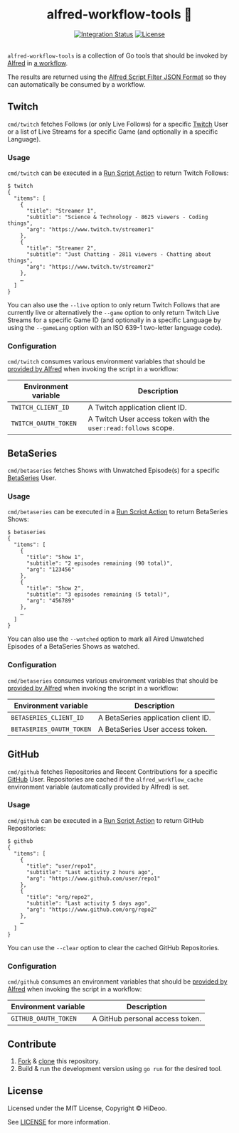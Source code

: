 <p align="center">
  <h1 align="center">alfred-workflow-tools 🧰</h1>
</p>

<p align="center">
  <a href="https://github.com/HiDeoo/alfred-workflow-tools/actions/workflows/integration.yml"><img alt="Integration Status" src="https://github.com/HiDeoo/alfred-workflow-tools/actions/workflows/integration.yml/badge.svg"></a>
  <a href="https://github.com/HiDeoo/alfred-workflow-tools/blob/master/LICENSE"><img alt="License" src="https://badgen.now.sh/badge/license/MIT/blue"></a>
  <br /><br />
</p>

`alfred-workflow-tools` is a collection of Go tools that should be invoked by [Alfred](https://www.alfredapp.com/) in [a workflow](https://www.alfredapp.com/help/workflows/).

The results are returned using the [Alfred Script Filter JSON Format](https://www.alfredapp.com/help/workflows/inputs/script-filter/json/) so they can automatically be consumed by a workflow.

## Twitch

`cmd/twitch` fetches Follows (or only Live Follows) for a specific [Twitch](https://twitch.tv) User or a list of Live Streams for a specific Game (and optionally in a specific Language).

### Usage

`cmd/twitch` can be executed in a [Run Script Action](https://www.alfredapp.com/help/workflows/actions/run-script/) to return Twitch Follows:

```shell
$ twitch
{
  "items": [
    {
      "title": "Streamer 1",
      "subtitle": "Science & Technology - 8625 viewers - Coding things",
      "arg": "https://www.twitch.tv/streamer1"
    },
    {
      "title": "Streamer 2",
      "subtitle": "Just Chatting - 2811 viewers - Chatting about things",
      "arg": "https://www.twitch.tv/streamer2"
    },
    …
  ]
}
```

You can also use the `--live` option to only return Twitch Follows that are currently live or alternatively the `--game` option to only return Twitch Live Streams for a specific Game ID (and optionally in a specific Language by using the `--gameLang` option with an ISO 639-1 two-letter language code).

### Configuration

`cmd/twitch` consumes various environment variables that should be [provided by Alfred](https://www.alfredapp.com/help/workflows/advanced/variables/#environment) when invoking the script in a workflow:

| Environment variable | Description                                                    |
| -------------------- | -------------------------------------------------------------- |
| `TWITCH_CLIENT_ID`   | A Twitch application client ID.                                |
| `TWITCH_OAUTH_TOKEN` | A Twitch User access token with the `user:read:follows` scope. |

## BetaSeries

`cmd/betaseries` fetches Shows with Unwatched Episode(s) for a specific [BetaSeries](https://www.betaseries.com) User.

### Usage

`cmd/betaseries` can be executed in a [Run Script Action](https://www.alfredapp.com/help/workflows/actions/run-script/) to return BetaSeries Shows:

```shell
$ betaseries
{
  "items": [
    {
      "title": "Show 1",
      "subtitle": "2 episodes remaining (90 total)",
      "arg": "123456"
    },
    {
      "title": "Show 2",
      "subtitle": "3 episodes remaining (5 total)",
      "arg": "456789"
    },
    …
  ]
}
```

You can also use the `--watched` option to mark all Aired Unwatched Episodes of a BetaSeries Shows as watched.

### Configuration

`cmd/betaseries` consumes various environment variables that should be [provided by Alfred](https://www.alfredapp.com/help/workflows/advanced/variables/#environment) when invoking the script in a workflow:

| Environment variable     | Description                         |
| ------------------------ | ----------------------------------- |
| `BETASERIES_CLIENT_ID`   | A BetaSeries application client ID. |
| `BETASERIES_OAUTH_TOKEN` | A BetaSeries User access token.     |

## GitHub

`cmd/github` fetches Repositories and Recent Contributions for a specific [GitHub](https://github.com/) User. Repositories are cached if the `alfred_workflow_cache` environment variable (automatically provided by Alfred) is set.

### Usage

`cmd/github` can be executed in a [Run Script Action](https://www.alfredapp.com/help/workflows/actions/run-script/) to return GitHub Repositories:

```shell
$ github
{
  "items": [
    {
      "title": "user/repo1",
      "subtitle": "Last activity 2 hours ago",
      "arg": "https://www.github.com/user/repo1"
    },
    {
      "title": "org/repo2",
      "subtitle": "Last activity 5 days ago",
      "arg": "https://www.github.com/org/repo2"
    },
    …
  ]
}
```

You can use the `--clear` option to clear the cached GitHub Repositories.

### Configuration

`cmd/github` consumes an environment variables that should be [provided by Alfred](https://www.alfredapp.com/help/workflows/advanced/variables/#environment) when invoking the script in a workflow:

| Environment variable | Description                     |
| -------------------- | ------------------------------- |
| `GITHUB_OAUTH_TOKEN` | A GitHub personal access token. |

## Contribute

1. [Fork](https://help.github.com/articles/fork-a-repo) & [clone](https://help.github.com/articles/cloning-a-repository) this repository.
1. Build & run the development version using `go run` for the desired tool.

## License

Licensed under the MIT License, Copyright © HiDeoo.

See [LICENSE](https://github.com/HiDeoo/alfred-workflow-tools/blob/master/LICENSE) for more information.
